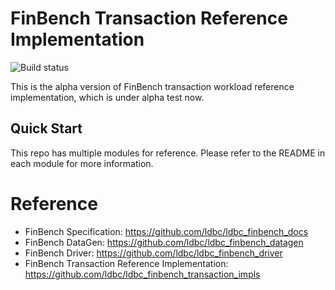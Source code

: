 # FinBench Transaction Reference Implementation

![Build status](https://github.com/ldbc/ldbc_finbench_transaction_impls/actions/workflows/ci.yml/badge.svg?branch=main)

This is the alpha version of FinBench transaction workload reference implementation, which is under alpha test now.


## Quick Start

This repo has multiple modules for reference. Please refer to the README in each module for more information.

# Reference

- FinBench Specification: https://github.com/ldbc/ldbc_finbench_docs
- FinBench DataGen: https://github.com/ldbc/ldbc_finbench_datagen
- FinBench Driver: https://github.com/ldbc/ldbc_finbench_driver
- FinBench Transaction Reference Implementation: https://github.com/ldbc/ldbc_finbench_transaction_impls 